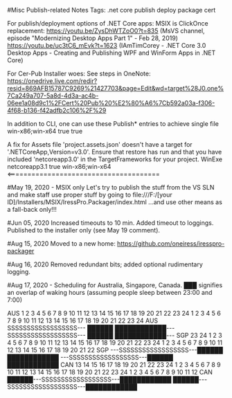 ﻿#Misc Publish-related Notes
Tags: .net core publish deploy package cert

For publish/deployment options of .NET Core apps: MSIX is ClickOnce replacement: 
  https://youtu.be/ZysDhWTZoO0?t=835 (MsVS channel, episode "Modernizing Desktop Apps Part 1" - Feb 28, 2019)
  https://youtu.be/uc3tC6_mEvk?t=1623 (IAmTimCorey - .NET Core 3.0 Desktop Apps - Creating and Publishing WPF and WinForm Apps in .NET Core)

For Cer-Pub Installer woes:
  See steps in OneNote:  https://onedrive.live.com/redir?resid=869AFB15787C9269%21427703&page=Edit&wd=target%28J0.one%7Ca249a707-5a8d-4d3a-ac4b-06ee1a08d9c1%2FCert%20Pub%20%E2%80%A6%7Cb592a03a-f306-4f68-b136-f42adfb2c106%2F%29

In addition to CLI, one can use these Publish* entries to achieve single file 
    <RuntimeIdentifiers>win-x86;win-x64</RuntimeIdentifiers>
    <PublishSingleFile>true</PublishSingleFile>
    <PublishTrimmed>true</PublishTrimmed>

A fix for   Assets file 'project.assets.json' doesn't have a target for '.NETCoreApp,Version=v3.0'. Ensure that restore has run and that you have included 'netcoreapp3.0' in the TargetFrameworks for your project.
<Project Sdk="Microsoft.NET.Sdk.WindowsDesktop">
  <PropertyGroup>
    <OutputType>WinExe</OutputType>
    <TargetFramework>netcoreapp3.1</TargetFramework>
    <UseWPF>true</UseWPF>
    <RuntimeIdentifiers>win-x86;win-x64</RuntimeIdentifiers>    <======================================
  </PropertyGroup>
  
#May 19, 2020 - MSIX only
  Let's try to publish the stuff from the VS SLN and make staff use proper stuff by going to file:///F:/[your ID]/Installers/MSIX/IressPro.Packager/index.html
  ...and use other means as a fall-back only!!!
  
#Jun 05, 2020
  Increased timeouts to 10 min.
  Added timeout to loggings.
  Published to the installer only (see May 19 comment).

#Aug 15, 2020
  Moved to a new home: https://github.com/oneiress/iresspro-packager

#Aug 16, 2020
  Removed redundant bits; added optional rudimentary logging.

#Aug 17, 2020 - Scheduling for Australia, Singapore, Canada. 
███ signifies an overlap of waking hours (assuming people sleep between 23:00 and 7:00)

AUS      1  2  3  4  5  6  7  8  9 10 11 12 13 14 15 16 17 18 19 20 21 22 23 24  1  2  3  4  5  6  7  8  9 10 11 12 13 14 15 16 17 18 19 20 21 22 23 24
AUS    SSSSSSSSSSSSSSSSSS---      ██████                        ████████████---SSSSSSSSSSSSSSSSSS---      ██████                        ████████████---
SGP     23 24  1  2  3  4  5  6  7  8  9 10 11 12 13 14 15 16 17 18 19 20 21 22 23 24  1  2  3  4  5  6  7  8  9 10 11 12 13 14 15 16 17 18 19 20 21 22
SGP       ---SSSSSSSSSSSSSSSSSS---██████                        ████████████      ---SSSSSSSSSSSSSSSSSS---██████                        ████████████
CAN     13 14 15 16 17 18 19 20 21 22 23 24  1  2  3  4  5  6  7  8  9 10 11 12 13 14 15 16 17 18 19 20 21 22 23 24  1  2  3  4  5  6  7  8  9 10 11 12
CAN                               ██████---SSSSSSSSSSSSSSSSSS---████████████                              ██████---SSSSSSSSSSSSSSSSSS---████████████
